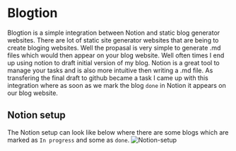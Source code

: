 # Blogtion
Blogtion is a simple integration between Notion and static blog generator websites. There are lot of static site  generator websites that are being to create bloging websites. 
Well the propasal is very simple to generate .md files which would then appear on your blog website. Well often times I end up using notion to draft initial version of my blog.
Notion is a great tool to manage your tasks and is also more intuitive then writing a .md file. As transfering the final draft to github became a task I came up with this integration where
as soon as we mark the blog `done` in Notion it appears on our blog website.

## Notion setup
The Notion setup can look like below where there are some blogs which are marked as `In progress` and some as `done`.
![Notion-setup](.github/images/notion-setup)
